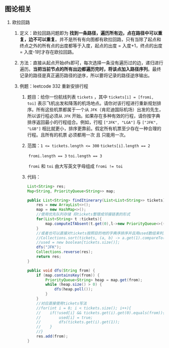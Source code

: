 ## 图论相关

1. 欧拉回路

   1. 定义：欧拉回路问题即为 **找到一条路径，遍历所有边，点在路径中可以重复，边不可以重复**。并不是所有有向图都有欧拉回路，只有当除了起点和终点之外的所有点的出度都等于入度，起点的出度 = 入度+1，终点的出度 = 入度-1时才存在欧拉回路。 

   2. 方法：直接从起点开始dfs即可，每次选择一条没有遍历过的边，递归进行遍历。**当把当前节点的所有出边都遍历完时，将该点加入路径序列**。最终记录的路径是真正遍历路径的逆序，所以要将记录的路径逆序输出。

   3. 例题：leetcode 332 重新安排行程

      1. 题目：给你一份航线列表 `tickets` ，其中 `tickets[i] = [fromi, toi]` 表示飞机出发和降落的机场地点。请你对该行程进行重新规划排序。所有这些机票都属于一个从 `JFK`（肯尼迪国际机场）出发的先生，所以该行程必须从 `JFK` 开始。如果存在多种有效的行程，请你按字典排序返回最小的行程组合。例如，行程 `["JFK", "LGA"]` 与 `["JFK", "LGB"]` 相比就更小，排序更靠前。假定所有机票至少存在一种合理的行程。且所有的机票 必须都用一次 且 只能用一次。

      2. 范围：`1 <= tickets.length <= 300`  `tickets[i].length == 2`

         ​             `fromi.length == 3` `toi.length == 3`

         ​             `fromi` 和 `toi` 由大写英文字母组成   `fromi != toi`

      3. 代码：

         ```java
         List<String> res;
         Map<String, PriorityQueue<String>> map;
         
         public List<String> findItinerary(List<List<String>> tickets) {
             res = new ArrayList<>();
             map = new HashMap<>();
             //使用优先队列存储 将tickets整理成邻接链表的形式
             for(List<String> t :tickets){
                 map.computeIfAbsent(t.get(0),l->new PriorityQueue<>((a,b)->a.compareTo(b))).add(t.get(1));
             }
             //或者也可以直接对tickets按照目的地的字典序排序并且用used数组来判定机票是否用过
             //Collections.sort(tickets, (a, b) -> a.get(1).compareTo(b.get(1)));
             //used = new boolean[tickets.size()];
             dfs("JFK");
             Collections.reverse(res);
             return res;
         }
         
         public void dfs(String from) {
             if (map.containsKey(from)) {
                 PriorityQueue<String> heap = map.get(from);
                 while (heap.size() > 0) {
                     dfs(heap.poll());
                 }
             }
             //对应直接使用tickets写法
             //for(int i = 0; i < tickets.size(); i++){
             //    if(!used[i] && tickets.get(i).get(0).equals(from)){
             //        used[i] = true;
             //        dfs(tickets.get(i).get(1));
             //    }
             //}
             res.add(from);
         }
         ```

         